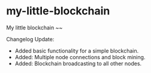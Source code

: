 # my-little-blockchain
My little blockchain ~~

Changelog Update:
- Added basic functionality for a simple blockchain.
- Added: Multiple node connections and block mining.
- Added: Blockchain broadcasting to all other nodes.

